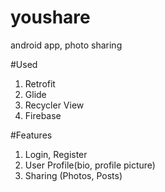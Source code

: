 # youshare
android app, photo sharing

#Used
1. Retrofit
2. Glide
3. Recycler View
4. Firebase

#Features
1. Login, Register
2. User Profile(bio, profile picture)
3. Sharing (Photos, Posts)

